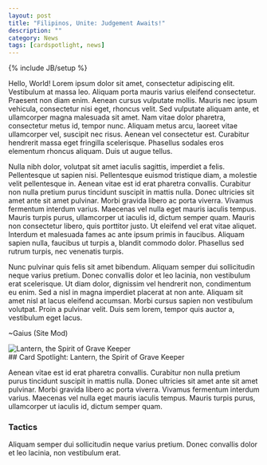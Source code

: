 ```yaml
---
layout: post
title: "Filipinos, Unite: Judgement Awaits!"
description: ""
category: News
tags: [cardspotlight, news]
---
```

{% include JB/setup %}

Hello, World! Lorem ipsum dolor sit amet, consectetur adipiscing elit. Vestibulum at massa leo. Aliquam porta mauris varius eleifend consectetur. Praesent non diam enim. Aenean cursus vulputate mollis. Mauris nec ipsum vehicula, consectetur nisi eget, rhoncus velit. Sed vulputate aliquam ante, et ullamcorper magna malesuada sit amet. Nam vitae dolor pharetra, consectetur metus id, tempor nunc. Aliquam metus arcu, laoreet vitae ullamcorper vel, suscipit nec risus. Aenean vel consectetur est. Curabitur hendrerit massa eget fringilla scelerisque. Phasellus sodales eros elementum rhoncus aliquam. Duis ut augue tellus.

Nulla nibh dolor, volutpat sit amet iaculis sagittis, imperdiet a felis. Pellentesque ut sapien nisi. Pellentesque euismod tristique diam, a molestie velit pellentesque in. Aenean vitae est id erat pharetra convallis. Curabitur non nulla pretium purus tincidunt suscipit in mattis nulla. Donec ultricies sit amet ante sit amet pulvinar. Morbi gravida libero ac porta viverra. Vivamus fermentum interdum varius. Maecenas vel nulla eget mauris iaculis tempus. Mauris turpis purus, ullamcorper ut iaculis id, dictum semper quam. Mauris non consectetur libero, quis porttitor justo. Ut eleifend vel erat vitae aliquet. Interdum et malesuada fames ac ante ipsum primis in faucibus. Aliquam sapien nulla, faucibus ut turpis a, blandit commodo dolor. Phasellus sed rutrum turpis, nec venenatis turpis.

Nunc pulvinar quis felis sit amet bibendum. Aliquam semper dui sollicitudin neque varius pretium. Donec convallis dolor et leo lacinia, non vestibulum erat scelerisque. Ut diam dolor, dignissim vel hendrerit non, condimentum eu enim. Sed a nisl in magna imperdiet placerat at non ante. Aliquam sit amet nisl at lacus eleifend accumsan. Morbi cursus sapien non vestibulum volutpat. Proin a pulvinar velit. Duis sem lorem, tempor quis auctor a, vestibulum eget lacus.

~Gaius (Site Mod)

<div class="pull-right">
    <img src="{{BASE_PATH}}assets/images/EN2/119.jpg" alt="Lantern, the Spirit of Grave Keeper" class="img-responsive img-rounded" />
</div>
## Card Spotlight: Lantern, the Spirit of Grave Keeper

Aenean vitae est id erat pharetra convallis. Curabitur non nulla pretium purus tincidunt suscipit in mattis nulla. Donec ultricies sit amet ante sit amet pulvinar. Morbi gravida libero ac porta viverra. Vivamus fermentum interdum varius. Maecenas vel nulla eget mauris iaculis tempus. Mauris turpis purus, ullamcorper ut iaculis id, dictum semper quam.

### Tactics

Aliquam semper dui sollicitudin neque varius pretium. Donec convallis dolor et leo lacinia, non vestibulum erat.
